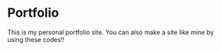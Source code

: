 # Portfolio
This is my personal portfolio site. You can also make a site like mine by using these codes!!
